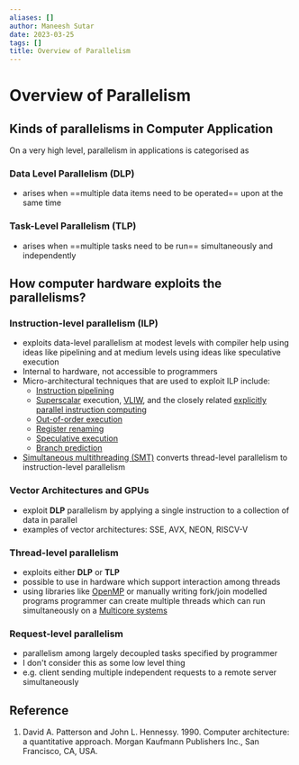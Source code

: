 ```yaml
---
aliases: []
author: Maneesh Sutar
date: 2023-03-25
tags: []
title: Overview of Parallelism
---
```


# Overview of Parallelism

## Kinds of parallelisms in Computer Application

On a very high level, parallelism in applications is categorised as

### Data Level Parallelism (DLP)

* arises when ==multiple data items need to be operated== upon at the same time

### Task-Level Parallelism (TLP)

* arises when ==multiple tasks need to be run== simultaneously and independently

## How computer hardware exploits the parallelisms?

### Instruction-level parallelism (ILP)

* exploits data-level parallelism at modest levels with compiler help using ideas like pipelining and at medium levels using ideas like speculative execution
* Internal to hardware, not accessible to programmers
* Micro-architectural techniques that are used to exploit ILP include:
  * [Instruction pipelining](https://en.wikipedia.org/wiki/Instruction_pipelining "Instruction pipelining")
  * [Superscalar](superscalar_processor.md) execution, [VLIW](https://en.wikipedia.org/wiki/Very_long_instruction_word "Very long instruction word"), and the closely related [explicitly parallel instruction computing](https://en.wikipedia.org/wiki/Explicitly_parallel_instruction_computing "Explicitly parallel instruction computing")
  * [Out-of-order execution](https://en.wikipedia.org/wiki/Out-of-order_execution "Out-of-order execution")
  * [Register renaming](https://en.wikipedia.org/wiki/Register_renaming "Register renaming")
  * [Speculative execution](https://en.wikipedia.org/wiki/Speculative_execution "Speculative execution")
  * [Branch prediction](https://en.wikipedia.org/wiki/Branch_prediction "Branch prediction")
* [Simultaneous multithreading (SMT)](simultaneous_multi_threading.md) converts thread-level parallelism to instruction-level parallelism

### Vector Architectures and GPUs

* exploit **DLP** parallelism by applying a single instruction to a collection of data in parallel
* examples of vector architectures: SSE, AVX, NEON, RISCV-V

### Thread-level parallelism

* exploits either **DLP** or **TLP**
* possible to use in hardware which support interaction among threads
* using libraries like [OpenMP](https://passlab.github.io/OpenMPProgrammingBook/Ch2_MulticoreMultiCPU.html) or manually writing fork/join modelled programs  programmer can create multiple threads which can run simultaneously on a [Multicore systems](multi_cpu_and_multi_core_systems.md)

### Request-level parallelism

* parallelism among largely decoupled tasks specified by programmer
* I don't consider this as some low level thing
* e.g. client sending multiple independent requests to a remote server simultaneously

## Reference

1. David A. Patterson and John L. Hennessy. 1990. Computer architecture: a quantitative approach. Morgan Kaufmann Publishers Inc., San Francisco, CA, USA.
